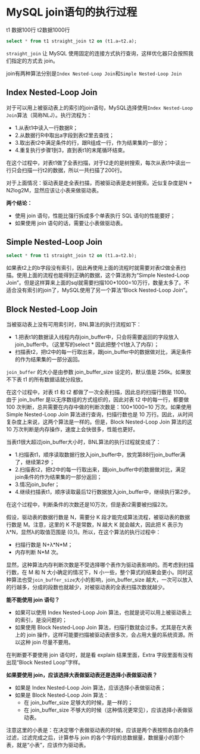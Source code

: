 # MySQL join语句的执行过程

t1 数据100行 t2数据1000行
```sql
select * from t1 straight_join t2 on (t1.a=t2.a);
````
`straight_join` 让 MySQL 使用固定的连接方式执行查询，这样优化器只会按照我们指定的方式去 join。

join有两种算法分别是`Index Nested-Loop Join`和`Simple Nested-Loop Join`

## Index Nested-Loop Join

对于可以用上被驱动表上的索引的join语句，MySQL选择使用`Index Nested-Loop Join`算法（简称NLJ）。执行流程为：

* 1.从表t1中读入一行数据R；
* 2.从数据行R中取出a字段到表t2里去查找；
* 3.取出表t2中满足条件的行，跟R组成一行，作为结果集的一部分；
* 4.重复执行步骤1到3，直到表t1的末尾循环结束。

在这个过程中，对表t1做了全表扫描，对于t2走的是树搜索，每次从表t1中读出一行只会扫描一行t2的数据，所以一共扫描了200行。

对于上面情况：驱动表是走全表扫描，而被驱动表是走树搜索。近似复杂度是N + N*2*log2M，显然应该让小表来做驱动表。

**两个结论：**
* 使用 join 语句，性能比强行拆成多个单表执行 SQL 语句的性能要好；
* 如果使用 join 语句的话，需要让小表做驱动表。

## Simple Nested-Loop Join

```sql
select * from t1 straight_join t2 on (t1.a=t2.b);
```

如果表t2上的b字段没有索引，因此再使用上面的流程时就需要对表t2做全表扫描。使用上面的流程也能得到正确的数据，这个算法称为“Simple Nested-Loop Join”。但是这样算来上面的sql就需要扫描100*1000=10万行，数量太多了。不适合没有索引的join了，MySQL使用了另一个算法“Block Nested-Loop Join”。

## Block Nested-Loop Join

当被驱动表上没有可用索引时，BNL算法的执行流程如下：

* 1.把表t1的数据读入线程内存join_buffer中，只会将需要返回的字段放入join_buffer中。（这里写的select * 因此把整个t1放入了内存）；
* 扫描表t2，把t2中的每一行取出来，跟join_buffer中的数据做对比，满足条件的作为结果集的一部分返回。

`join_buffer` 的大小是由参数 join_buffer_size 设定的，默认值是 256k。如果放不下表 t1 的所有数据话就分段放。

在这个过程中，对表 t1 和 t2 都做了一次全表扫描，因此总的扫描行数是 1100。由于 join_buffer 是以无序数组的方式组织的，因此对表 t2 中的每一行，都要做 100 次判断，总共需要在内存中做的判断次数是：100*1000=10 万次。如果使用 Simple Nested-Loop Join 算法进行查询，扫描行数也是 10 万行。因此，从时间复杂度上来说，这两个算法是一样的。但是，Block Nested-Loop Join 算法的这 10 万次判断是内存操作，速度上会快很多，性能也更好。

当表t1很大超过join_buffer大小时，BNL算法的执行过程就变成了：

* 1.扫描表t1，顺序读取数据行放入join_buffer中，放完第88行join_buffer满了，继续第2步；
* 2.扫描表t2，把t2中的每一行取出来，跟join_buffer中的数据做对比，满足join条件的作为结果集的一部分返回；
* 3.情况join_bufer；
* 4.继续扫描表t1，顺序读取最后12行数据放入join_buffer中，继续执行第2步。

在这个过程中，判断条件的次数还是10万次，但是表t2需要被扫描2次。

假设，驱动表的数据行数是 N，需要分 K 段才能完成算法流程，被驱动表的数据行数是 M。注意，这里的 K 不是常数，N 越大 K 就会越大，因此把 K 表示为λ*N，显然λ的取值范围是 (0,1)。所以，在这个算法的执行过程中：

* 扫描行数是 N+λ\*N*M；
* 内存判断 N*M 次。

显然，这种算法内存判断次数是不受选择哪个表作为驱动表影响的。而考虑到扫描行数，在 M 和 N 大小确定的情况下，N 小一些，整个算式的结果会更小。同时这种算法也受`join_buffer_size`大小的影响，join_buffer_size 越大，一次可以放入的行越多，分成的段数也就越少，对被驱动表的全表扫描次数就越少。

**能不能使用 join 语句？**

* 如果可以使用 Index Nested-Loop Join 算法，也就是说可以用上被驱动表上的索引，是没问题的；
* 如果使用 Block Nested-Loop Join 算法，扫描行数就会过多。尤其是在大表上的 join 操作，这样可能要扫描被驱动表很多次，会占用大量的系统资源。所以这种 join 尽量不要用。

在判断要不要使用 join 语句时，就是看 explain 结果里面，Extra 字段里面有没有出现“Block Nested Loop”字样。

**如果要使用 join，应该选择大表做驱动表还是选择小表做驱动表？**

* 如果是 Index Nested-Loop Join 算法，应该选择小表做驱动表；
* 如果是 Block Nested-Loop Join 算法：
    * 在 join_buffer_size 足够大的时候，是一样的；
    * 在 join_buffer_size 不够大的时候（这种情况更常见），应该选择小表做驱动表。

注意这里的小表是：在决定哪个表做驱动表的时候，应该是两个表按照各自的条件过滤，过滤完成之后，计算参与 join 的各个字段的总数据量，数据量小的那个表，就是“小表”，应该作为驱动表。